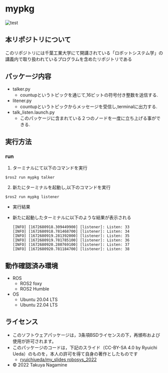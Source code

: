 # mypkg
![test](https://github.com/TakuyaNagamine/mypkg/actions/workflows/test.yml/badge.svg)
## 本リポジトリについて
このリポジトリには千葉工業大学にて開講されている「ロボットシステム学」の講義内で取り扱われているプログラムを含めたリポジトリである
## パッケージ内容
- talker.py
  - countupというトピックを通じて,16ビットの符号付き整数を送信する.
- litener.py
  - countupというトピックからメッセージを受信し,terminalに出力する. 
- talk_listen.launch.py
  - このパッケージに含まれている２つのノードを一度に立ち上げる事ができる.
## 実行方法
### run
1. ターミナルにて以下のコマンドを実行
  ```
  $ros2 run mypkg talker
  ```
2. 新たにターミナルを起動し,以下のコマンドを実行
  ```
  $ros2 run mypkg listener
  ```
* 実行結果
- 新たに起動したターミナルに以下のような結果が表示される
  ```
  [INFO] [1672680918.309449900] [listener]: Listen: 33
  [INFO] [1672680918.781468700] [listener]: Listen: 34
  [INFO] [1672680919.281392000] [listener]: Listen: 35
  [INFO] [1672680919.781785100] [listener]: Listen: 36
  [INFO] [1672680920.280769100] [listener]: Listen: 37
  [INFO] [1672680920.781184700] [listener]: Listen: 38
  ```
## 動作確認済み環境
- ROS
  - ROS2 foxy
  - ROS2 Humble
- OS
  - Ubuntu 20.04 LTS  
  - Ubuntu 22.04 LTS  
## ライセンス
  - このソフトウェアパッケージは，3条項BSDライセンスの下，再頒布および使用が許可されます。
  - このパッケージのコードは，下記のスライド（CC-BY-SA 4.0 by Ryuichi Ueda）のものを，本人の許可を得て自身の著作としたものです
    - [ryuichiueda/my_slides robosys_2022](https://github.com/ryuichiueda/my_slides/tree/master/robosys_2022)
  - © 2022 Takuya Nagamine
